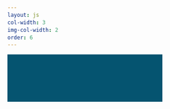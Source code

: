 ```yaml
---
layout: js
col-width: 3
img-col-width: 2
order: 6
---
```

<div style="width: 350px; height: 350px">
	<script src="https://code.jquery.com/jquery-3.2.1.min.js" integrity="sha256-hwg4gsxgFZhOsEEamdOYGBf13FyQuiTwlAQgxVSNgt4=" crossorigin="anonymous"></script>
	<script src="https://code.jquery.com/color/jquery.color-2.1.2.min.js"></script>
	<div id="phrase-container" onclick="let path='/turnofphrase';if(!location.href.includes(path)){location.href=path;}">
		<div id="phrasebox" class="phrase"></div>
		<div id="phrase-animate" class="phrase"></div>
		<img src="other/turnofphrase/svg/of-1.svg" style="visibility:hidden" />
	</div>
	<script src="other/turnofphrase/js/tug-of-war.js"></script>
</div>
<style>
	#phrase-container {
		cursor: pointer;
	    padding: 45px 40px;
		position: relative;
		display: inline-block;
		background-color: #055470;
	}
	#phrasebox {
		display: inline-block;
	}
	#phrase-animate {
		display: inline-block;
	}
	.phrase {
		display: inline-block;
		background: url(other/turnofphrase/svg/of-1.svg);
		background-size: contain;
		background-repeat: no-repeat;
		background-position: left center;
		position: absolute;
		left: 0;
		top: 0;
		width: 100%;
		height: 100%;
	}
</style>
